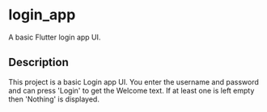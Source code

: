 # login_app

A basic Flutter login app UI.

## Description

This project is a basic Login app UI.
You enter the username and password and can press 'Login' to get the Welcome text.
If at least one is left empty then 'Nothing' is displayed.
